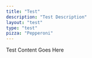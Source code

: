 ```yaml
---
title: "Test"
description: "Test Description"
layout: "test"
type: "test"
pizza: "Pepperoni"
---
```


Test Content Goes Here
